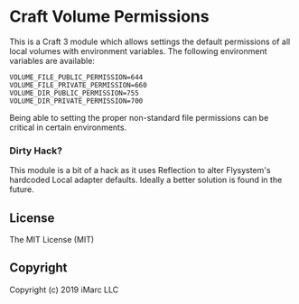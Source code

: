 # Craft Volume Permissions

This is a Craft 3 module which allows settings the default permissions 
of all local volumes with environment variables. The following environment
variables are available:

    VOLUME_FILE_PUBLIC_PERMISSION=644
    VOLUME_FILE_PRIVATE_PERMISSION=660
    VOLUME_DIR_PUBLIC_PERMISSION=755
    VOLUME_DIR_PRIVATE_PERMISSION=700

Being able to setting the proper non-standard file permissions can be critical in certain environments.

### Dirty Hack?

This module is a bit of a hack as it uses Reflection to alter Flysystem's
hardcoded Local adapter defaults. Ideally a better solution is found in the future.

## License

The MIT License (MIT)

## Copyright 

Copyright (c) 2019 iMarc LLC

